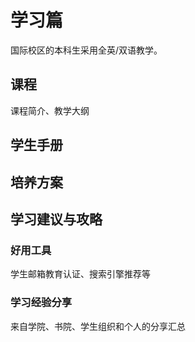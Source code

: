 # 学习篇

国际校区的本科生采用全英/双语教学。

## 课程

课程简介、教学大纲

## 学生手册

## 培养方案

## 学习建议与攻略

### 好用工具

学生邮箱教育认证、搜索引擎推荐等

### 学习经验分享

来自学院、书院、学生组织和个人的分享汇总


